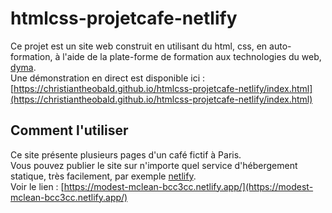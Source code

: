 # htmlcss-projetcafe-netlify
Ce projet est un site web construit en utilisant du html, css, en auto-formation, à l'aide de la plate-forme de formation aux technologies du web, [dyma](https://dyma.fr). <br>
Une démonstration en direct est disponible ici : [https://christiantheobald.github.io/htmlcss-projetcafe-netlify/index.html](https://christiantheobald.github.io/htmlcss-projetcafe-netlify/index.html)
## Comment l'utiliser
Ce site présente plusieurs pages d'un café fictif à Paris. <br>
Vous pouvez publier le site sur n'importe quel service d'hébergement statique, très facilement, par exemple [netlify](https://netlify.com). <br>
Voir le lien : [https://modest-mclean-bcc3cc.netlify.app/](https://modest-mclean-bcc3cc.netlify.app/)
